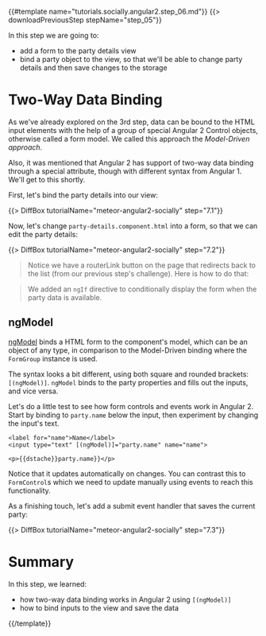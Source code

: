 {{#template name="tutorials.socially.angular2.step_06.md"}}
{{> downloadPreviousStep stepName="step_05"}}  

In this step we are going to:

- add a form to the party details view
- bind a party object to the view, so that we'll be able to change party details and
then save changes to the storage

# Two-Way Data Binding

As we've already explored on the 3rd step, data can be bound to the HTML input elements
with the help of a group of special Angular 2 Control objects, otherwise called a form model.
We called this approach the _Model-Driven approach_.

Also, it was mentioned that Angular 2 has support of two-way data binding
through a special attribute, though with different syntax from Angular 1. We'll get to this shortly.

First, let's bind the party details into our view:

{{> DiffBox tutorialName="meteor-angular2-socially" step="7.1"}}

Now, let's change `party-details.component.html` into a form, so that we can edit the party details:

{{> DiffBox tutorialName="meteor-angular2-socially" step="7.2"}}

> Notice we have a routerLink button on the page that redirects back to the list (from our previous step's challenge). Here is how to do that:

> We added an `ngIf` directive to conditionally display the form when the party data is available.

## ngModel

[ngModel](https://angular.io/docs/js/latest/api/common/NgModel-directive.html) binds a HTML form to the component's model, which can be an object of any type, in comparison to
the Model-Driven binding where the `FormGroup` instance is used.

The syntax looks a bit different, using both square and rounded brackets: `[(ngModel)]`. `ngModel` binds to the party properties and fills out the inputs, and vice versa.

Let's do a little test to see how form controls and events work in Angular 2. Start by binding to `party.name` below the input, then experiment by changing the input's text.

    <label for="name">Name</label>
    <input type="text" [(ngModel)]="party.name" name="name">

    <p>{{dstache}}party.name}}</p>

Notice that it updates automatically on changes. You can contrast this to `FormControl`s which we need to update manually using events to reach this functionality.

As a finishing touch, let's add a submit event handler that saves the current party:

{{> DiffBox tutorialName="meteor-angular2-socially" step="7.3"}}

# Summary

In this step, we learned:

- how two-way data binding works in Angular 2 using `[(ngModel)]`
- how to bind inputs to the view and save the data

{{/template}}
